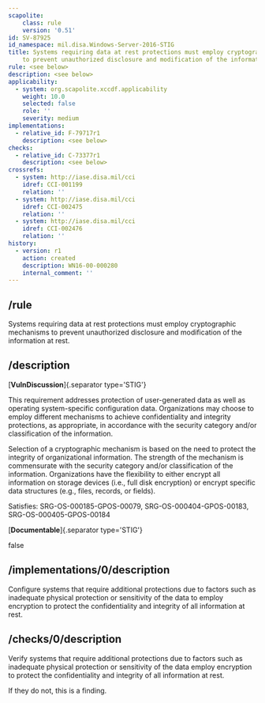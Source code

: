 ```yaml
---
scapolite:
    class: rule
    version: '0.51'
id: SV-87925
id_namespace: mil.disa.Windows-Server-2016-STIG
title: Systems requiring data at rest protections must employ cryptographic mechanisms
    to prevent unauthorized disclosure and modification of the information at rest.
rule: <see below>
description: <see below>
applicability:
  - system: org.scapolite.xccdf.applicability
    weight: 10.0
    selected: false
    role: ''
    severity: medium
implementations:
  - relative_id: F-79717r1
    description: <see below>
checks:
  - relative_id: C-73377r1
    description: <see below>
crossrefs:
  - system: http://iase.disa.mil/cci
    idref: CCI-001199
    relation: ''
  - system: http://iase.disa.mil/cci
    idref: CCI-002475
    relation: ''
  - system: http://iase.disa.mil/cci
    idref: CCI-002476
    relation: ''
history:
  - version: r1
    action: created
    description: WN16-00-000280
    internal_comment: ''
---
```



## /rule

Systems requiring data at rest protections must employ cryptographic mechanisms to prevent unauthorized disclosure and modification of the information at rest.

## /description

[**VulnDiscussion**]{.separator type='STIG'}

This requirement addresses protection of user-generated data as well as operating system-specific configuration data. Organizations may choose to employ different mechanisms to achieve confidentiality and integrity protections, as appropriate, in accordance with the security category and/or classification of the information.

Selection of a cryptographic mechanism is based on the need to protect the integrity of organizational information. The strength of the mechanism is commensurate with the security category and/or classification of the information. Organizations have the flexibility to either encrypt all information on storage devices (i.e., full disk encryption) or encrypt specific data structures (e.g., files, records, or fields).

Satisfies: SRG-OS-000185-GPOS-00079, SRG-OS-000404-GPOS-00183, SRG-OS-000405-GPOS-00184

[**Documentable**]{.separator type='STIG'}

false

## /implementations/0/description

Configure systems that require additional protections due to factors such as inadequate physical protection or sensitivity of the data to employ encryption to protect the confidentiality and integrity of all information at rest.

## /checks/0/description

Verify systems that require additional protections due to factors such as inadequate physical protection or sensitivity of the data employ encryption to protect the confidentiality and integrity of all information at rest.

If they do not, this is a finding.
